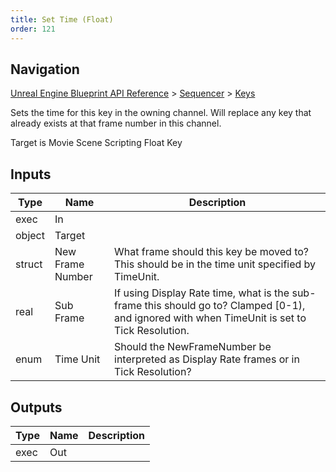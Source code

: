 ```yaml
---
title: Set Time (Float)
order: 121
---
```

## Navigation

[Unreal Engine Blueprint API Reference](https://dev.epicgames.com/documentation/en-us/unreal-engine/BlueprintAPI) > [Sequencer](https://dev.epicgames.com/documentation/en-us/unreal-engine/BlueprintAPI/Sequencer) > [Keys](https://dev.epicgames.com/documentation/en-us/unreal-engine/BlueprintAPI/Sequencer/Keys)

Sets the time for this key in the owning channel. Will replace any key that already exists at that frame number in this channel.

Target is Movie Scene Scripting Float Key

## Inputs

| Type | Name | Description |
| --- | --- | --- |
| exec | In |  |
| object | Target |  |
| struct | New Frame Number | What frame should this key be moved to? This should be in the time unit specified by TimeUnit. |
| real | Sub Frame | If using Display Rate time, what is the sub-frame this should go to? Clamped \[0-1), and ignored with when TimeUnit is set to Tick Resolution. |
| enum | Time Unit | Should the NewFrameNumber be interpreted as Display Rate frames or in Tick Resolution? |

## Outputs

| Type | Name | Description |
| --- | --- | --- |
| exec | Out |  |
